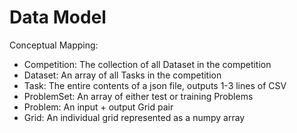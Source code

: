 # Data Model

Conceptual Mapping:

- Competition: The collection of all Dataset in the competition
- Dataset:     An array of all Tasks in the competition
- Task:        The entire contents of a json file, outputs 1-3 lines of CSV
- ProblemSet:  An array of either test or training Problems
- Problem:     An input + output Grid pair
- Grid:        An individual grid represented as a numpy array
